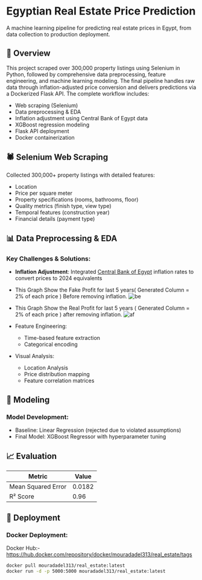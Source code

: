# Egyptian Real Estate Price Prediction


A machine learning pipeline for predicting real estate prices in Egypt, from data collection to production deployment.

## 📖 Overview
This project scraped over 300,000 property listings using Selenium in Python, followed by comprehensive data preprocessing, feature engineering, and machine learning modeling. The final pipeline handles raw data through inflation-adjusted price conversion and delivers predictions via a Dockerized Flask API. The complete workflow includes:
- Web scraping (Selenium)
- Data preprocessing & EDA
- Inflation adjustment using Central Bank of Egypt data
- XGBoost regression modeling
- Flask API deployment
- Docker containerization

## 🕷️ Selenium Web Scraping
Collected 300,000+ property listings with detailed features:
- Location
- Price per square meter
- Property specifications (rooms, bathrooms, floor)
- Quality metrics (finish type, view type)
- Temporal features (construction year)
- Financial details (payment type)


## 📊 Data Preprocessing & EDA
### Key Challenges & Solutions:
- **Inflation Adjustment**: Integrated [Central Bank of Egypt](https://www.cbe.org.eg/en) inflation rates to convert prices to 2024 equivalents
- This Graph Show the Fake Profit for last 5 years( Generated Column = 2% of each price ) Before removing inflation.
![be](https://github.com/user-attachments/assets/fade72b1-ef7d-4ac5-9b96-981e20504b00)
- This Graph Show the Real Profit for last 5 years ( Generated Column = 2% of each price ) after removing inflation.
![af](https://github.com/user-attachments/assets/c68727e9-4d78-4f3e-9191-8b662b4b0558)

- Feature Engineering:
  - Time-based feature extraction
  - Categorical encoding
- Visual Analysis:
  - Location Analysis
  - Price distribution mapping
  - Feature correlation matrices

## 🤖 Modeling
### Model Development:
- Baseline: Linear Regression (rejected due to violated assumptions)
- Final Model: XGBoost Regressor with hyperparameter tuning

## 📈 Evaluation
| Metric            | Value   |
|-------------------|---------|
| Mean Squared Error| 0.0182  |
| R² Score          | 0.96    |


## 🚀 Deployment


### Docker Deployment:

Docker Hub:- https://hub.docker.com/repository/docker/mouradadel313/real_estate/tags

```bash
docker pull mouradadel313/real_estate:latest
docker run -d -p 5000:5000 mouradadel313/real_estate:latest

